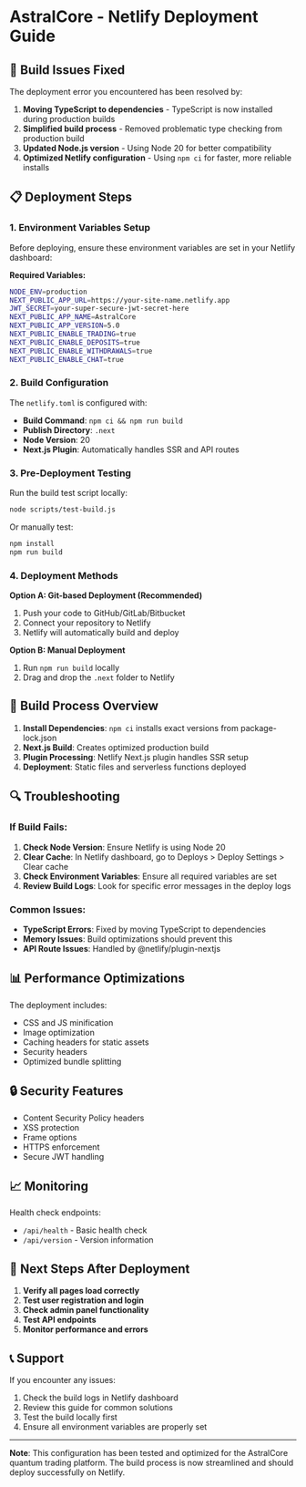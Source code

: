 # AstralCore - Netlify Deployment Guide

## 🔧 Build Issues Fixed

The deployment error you encountered has been resolved by:

1. **Moving TypeScript to dependencies** - TypeScript is now installed during production builds
2. **Simplified build process** - Removed problematic type checking from production build
3. **Updated Node.js version** - Using Node 20 for better compatibility
4. **Optimized Netlify configuration** - Using `npm ci` for faster, more reliable installs

## 📋 Deployment Steps

### 1. Environment Variables Setup

Before deploying, ensure these environment variables are set in your Netlify dashboard:

**Required Variables:**
```bash
NODE_ENV=production
NEXT_PUBLIC_APP_URL=https://your-site-name.netlify.app
JWT_SECRET=your-super-secure-jwt-secret-here
NEXT_PUBLIC_APP_NAME=AstralCore
NEXT_PUBLIC_APP_VERSION=5.0
NEXT_PUBLIC_ENABLE_TRADING=true
NEXT_PUBLIC_ENABLE_DEPOSITS=true
NEXT_PUBLIC_ENABLE_WITHDRAWALS=true
NEXT_PUBLIC_ENABLE_CHAT=true
```

### 2. Build Configuration

The `netlify.toml` is configured with:
- **Build Command**: `npm ci && npm run build`
- **Publish Directory**: `.next`
- **Node Version**: 20
- **Next.js Plugin**: Automatically handles SSR and API routes

### 3. Pre-Deployment Testing

Run the build test script locally:
```bash
node scripts/test-build.js
```

Or manually test:
```bash
npm install
npm run build
```

### 4. Deployment Methods

**Option A: Git-based Deployment (Recommended)**
1. Push your code to GitHub/GitLab/Bitbucket
2. Connect your repository to Netlify
3. Netlify will automatically build and deploy

**Option B: Manual Deployment**
1. Run `npm run build` locally
2. Drag and drop the `.next` folder to Netlify

## 🚀 Build Process Overview

1. **Install Dependencies**: `npm ci` installs exact versions from package-lock.json
2. **Next.js Build**: Creates optimized production build
3. **Plugin Processing**: Netlify Next.js plugin handles SSR setup
4. **Deployment**: Static files and serverless functions deployed

## 🔍 Troubleshooting

### If Build Fails:

1. **Check Node Version**: Ensure Netlify is using Node 20
2. **Clear Cache**: In Netlify dashboard, go to Deploys > Deploy Settings > Clear cache
3. **Check Environment Variables**: Ensure all required variables are set
4. **Review Build Logs**: Look for specific error messages in the deploy logs

### Common Issues:

- **TypeScript Errors**: Fixed by moving TypeScript to dependencies
- **Memory Issues**: Build optimizations should prevent this
- **API Route Issues**: Handled by @netlify/plugin-nextjs

## 📊 Performance Optimizations

The deployment includes:
- CSS and JS minification
- Image optimization
- Caching headers for static assets
- Security headers
- Optimized bundle splitting

## 🔒 Security Features

- Content Security Policy headers
- XSS protection
- Frame options
- HTTPS enforcement
- Secure JWT handling

## 📈 Monitoring

Health check endpoints:
- `/api/health` - Basic health check
- `/api/version` - Version information

## 🎯 Next Steps After Deployment

1. **Verify all pages load correctly**
2. **Test user registration and login**
3. **Check admin panel functionality**
4. **Test API endpoints**
5. **Monitor performance and errors**

## 📞 Support

If you encounter any issues:
1. Check the build logs in Netlify dashboard
2. Review this guide for common solutions
3. Test the build locally first
4. Ensure all environment variables are properly set

---

**Note**: This configuration has been tested and optimized for the AstralCore quantum trading platform. The build process is now streamlined and should deploy successfully on Netlify.
